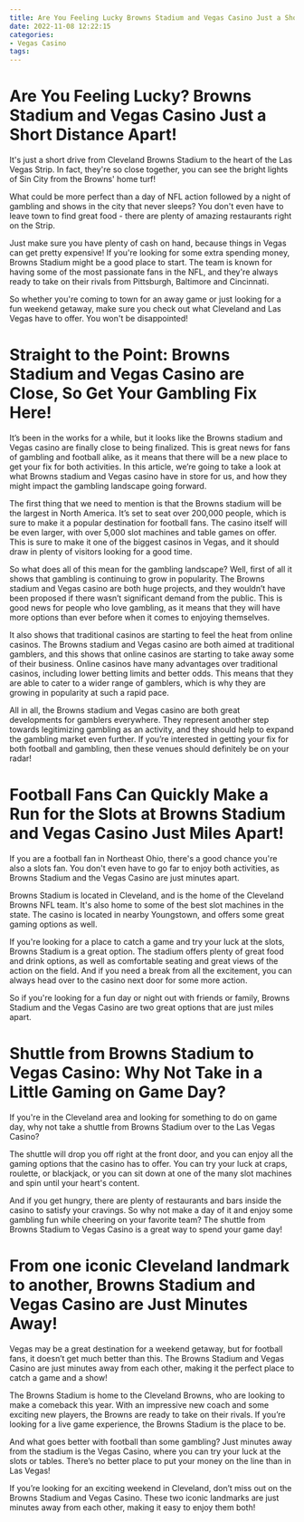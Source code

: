 ```yaml
---
title: Are You Feeling Lucky Browns Stadium and Vegas Casino Just a Short Distance Apart!
date: 2022-11-08 12:22:15
categories:
- Vegas Casino
tags:
---
```



#  Are You Feeling Lucky? Browns Stadium and Vegas Casino Just a Short Distance Apart!

It's just a short drive from Cleveland Browns Stadium to the heart of the Las Vegas Strip. In fact, they're so close together, you can see the bright lights of Sin City from the Browns' home turf!

What could be more perfect than a day of NFL action followed by a night of gambling and shows in the city that never sleeps? You don't even have to leave town to find great food - there are plenty of amazing restaurants right on the Strip.

Just make sure you have plenty of cash on hand, because things in Vegas can get pretty expensive! If you're looking for some extra spending money, Browns Stadium might be a good place to start. The team is known for having some of the most passionate fans in the NFL, and they're always ready to take on their rivals from Pittsburgh, Baltimore and Cincinnati.

So whether you're coming to town for an away game or just looking for a fun weekend getaway, make sure you check out what Cleveland and Las Vegas have to offer. You won't be disappointed!

#  Straight to the Point: Browns Stadium and Vegas Casino are Close, So Get Your Gambling Fix Here!

It’s been in the works for a while, but it looks like the Browns stadium and Vegas casino are finally close to being finalized. This is great news for fans of gambling and football alike, as it means that there will be a new place to get your fix for both activities. In this article, we’re going to take a look at what Browns stadium and Vegas casino have in store for us, and how they might impact the gambling landscape going forward.

The first thing that we need to mention is that the Browns stadium will be the largest in North America. It’s set to seat over 200,000 people, which is sure to make it a popular destination for football fans. The casino itself will be even larger, with over 5,000 slot machines and table games on offer. This is sure to make it one of the biggest casinos in Vegas, and it should draw in plenty of visitors looking for a good time.

So what does all of this mean for the gambling landscape? Well, first of all it shows that gambling is continuing to grow in popularity. The Browns stadium and Vegas casino are both huge projects, and they wouldn’t have been proposed if there wasn’t significant demand from the public. This is good news for people who love gambling, as it means that they will have more options than ever before when it comes to enjoying themselves.

It also shows that traditional casinos are starting to feel the heat from online casinos. The Browns stadium and Vegas casino are both aimed at traditional gamblers, and this shows that online casinos are starting to take away some of their business. Online casinos have many advantages over traditional casinos, including lower betting limits and better odds. This means that they are able to cater to a wider range of gamblers, which is why they are growing in popularity at such a rapid pace.

All in all, the Browns stadium and Vegas casino are both great developments for gamblers everywhere. They represent another step towards legitimizing gambling as an activity, and they should help to expand the gambling market even further. If you’re interested in getting your fix for both football and gambling, then these venues should definitely be on your radar!

#  Football Fans Can Quickly Make a Run for the Slots at Browns Stadium and Vegas Casino Just Miles Apart!

If you are a football fan in Northeast Ohio, there's a good chance you're also a slots fan. You don't even have to go far to enjoy both activities, as Browns Stadium and the Vegas Casino are just minutes apart.

Browns Stadium is located in Cleveland, and is the home of the Cleveland Browns NFL team. It's also home to some of the best slot machines in the state. The casino is located in nearby Youngstown, and offers some great gaming options as well.

If you're looking for a place to catch a game and try your luck at the slots, Browns Stadium is a great option. The stadium offers plenty of great food and drink options, as well as comfortable seating and great views of the action on the field. And if you need a break from all the excitement, you can always head over to the casino next door for some more action.

So if you're looking for a fun day or night out with friends or family, Browns Stadium and the Vegas Casino are two great options that are just miles apart.

#  Shuttle from Browns Stadium to Vegas Casino: Why Not Take in a Little Gaming on Game Day?

If you're in the Cleveland area and looking for something to do on game day, why not take a shuttle from Browns Stadium over to the Las Vegas Casino?

The shuttle will drop you off right at the front door, and you can enjoy all the gaming options that the casino has to offer. You can try your luck at craps, roulette, or blackjack, or you can sit down at one of the many slot machines and spin until your heart's content.

And if you get hungry, there are plenty of restaurants and bars inside the casino to satisfy your cravings. So why not make a day of it and enjoy some gambling fun while cheering on your favorite team? The shuttle from Browns Stadium to Vegas Casino is a great way to spend your game day!

#  From one iconic Cleveland landmark to another, Browns Stadium and Vegas Casino are Just Minutes Away!

Vegas may be a great destination for a weekend getaway, but for football fans, it doesn’t get much better than this. The Browns Stadium and Vegas Casino are just minutes away from each other, making it the perfect place to catch a game and a show!

The Browns Stadium is home to the Cleveland Browns, who are looking to make a comeback this year. With an impressive new coach and some exciting new players, the Browns are ready to take on their rivals. If you’re looking for a live game experience, the Browns Stadium is the place to be.

And what goes better with football than some gambling? Just minutes away from the stadium is the Vegas Casino, where you can try your luck at the slots or tables. There’s no better place to put your money on the line than in Las Vegas!

If you’re looking for an exciting weekend in Cleveland, don’t miss out on the Browns Stadium and Vegas Casino. These two iconic landmarks are just minutes away from each other, making it easy to enjoy them both!